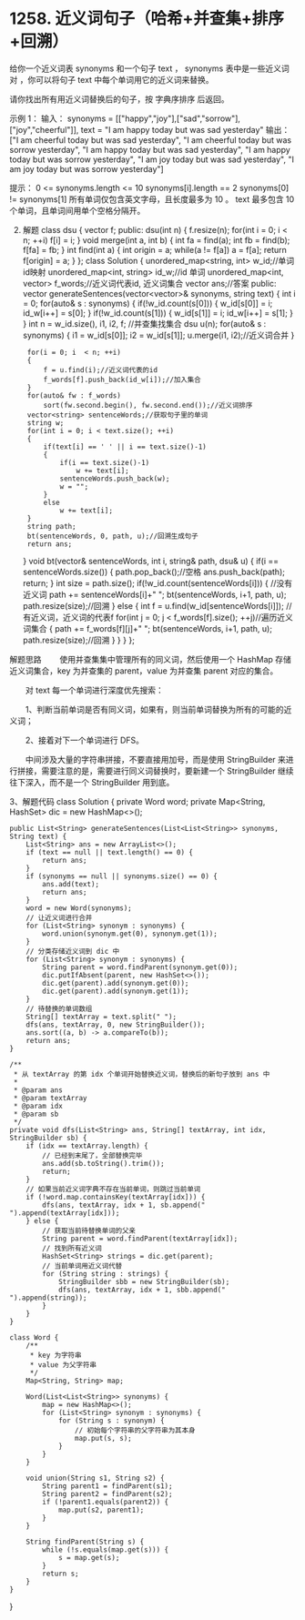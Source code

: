 # 1258. 近义词句子（哈希+并查集+排序+回溯）


给你一个近义词表 synonyms 和一个句子 text ， synonyms 表中是一些近义词对 ，你可以将句子 text 中每个单词用它的近义词来替换。

请你找出所有用近义词替换后的句子，按 字典序排序 后返回。

示例 1：
输入：
synonyms = [["happy","joy"],["sad","sorrow"],["joy","cheerful"]],
text = "I am happy today but was sad yesterday"
输出：
["I am cheerful today but was sad yesterday",
"I am cheerful today but was sorrow yesterday",
"I am happy today but was sad yesterday",
"I am happy today but was sorrow yesterday",
"I am joy today but was sad yesterday",
"I am joy today but was sorrow yesterday"]

提示：
0 <= synonyms.length <= 10
synonyms[i].length == 2
synonyms[0] != synonyms[1]
所有单词仅包含英文字母，且长度最多为 10 。
text 最多包含 10 个单词，且单词间用单个空格分隔开。


2. 解题
class dsu
{
    vector<int> f;
public:
    dsu(int n)
    {
        f.resize(n);
        for(int i = 0; i < n; ++i)
            f[i] = i;
    }
    void merge(int a, int b)
    {
        int fa = find(a);
        int fb = find(b);
        f[fa] = fb;
    }
    int find(int a)
    {
        int origin = a;
        while(a != f[a])
            a = f[a];
        return f[origin] = a;
    }
};
class Solution {
    unordered_map<string, int> w_id;//单词 id映射
    unordered_map<int, string> id_w;//id 单词
    unordered_map<int, vector<string>> f_words;//近义词代表id, 近义词集合
    vector<string> ans;//答案
public:
    vector<string> generateSentences(vector<vector<string>>& synonyms, string text) {
        int i = 0;
        for(auto& s : synonyms)
        {
            if(!w_id.count(s[0]))
            {
                w_id[s[0]] = i;
                id_w[i++] = s[0];
            }
            if(!w_id.count(s[1]))
            {
                w_id[s[1]] = i;
                id_w[i++] = s[1];
            }
        }
        int n = w_id.size(), i1, i2, f;
        //并查集找集合
        dsu u(n);
        for(auto& s : synonyms)
        {
            i1 = w_id[s[0]];
            i2 = w_id[s[1]];
            u.merge(i1, i2);//近义词合并
        }

        for(i = 0; i  < n; ++i)
        {
            f = u.find(i);//近义词代表的id
            f_words[f].push_back(id_w[i]);//加入集合
        }
        for(auto& fw : f_words)
            sort(fw.second.begin(), fw.second.end());//近义词排序
        vector<string> sentenceWords;//获取句子里的单词
        string w;
        for(int i = 0; i < text.size(); ++i)
        {
            if(text[i] == ' ' || i == text.size()-1)
            {
                if(i == text.size()-1) 
                    w += text[i];
                sentenceWords.push_back(w);
                w = "";
            }
            else
                w += text[i];
        }
        string path;
        bt(sentenceWords, 0, path, u);//回溯生成句子
        return ans;
    }
    void bt(vector<string>& sentenceWords, int i, string& path, dsu& u)
    {
        if(i == sentenceWords.size())
        {
            path.pop_back();//空格
            ans.push_back(path);
            return;
        }
        int size = path.size();
        if(!w_id.count(sentenceWords[i]))
        {   //没有近义词
            path += sentenceWords[i]+" ";
            bt(sentenceWords, i+1, path, u);
            path.resize(size);//回溯
        }
        else
        {
            int f = u.find(w_id[sentenceWords[i]]);
            //有近义词，近义词的代表f
            for(int j = 0; j < f_words[f].size(); ++j)//遍历近义词集合
            {
                path += f_words[f][j]+" ";
                bt(sentenceWords, i+1, path, u);
                path.resize(size);//回溯
            }
        }
    }
};













解题思路
  使用并查集集中管理所有的同义词，然后使用一个 HashMap 存储近义词集合，key 为并查集的 parent，value 为并查集 parent 对应的集合。

  对 text 每一个单词进行深度优先搜索：

  1、判断当前单词是否有同义词，如果有，则当前单词替换为所有的可能的近义词；

  2、接着对下一个单词进行 DFS。

  中间涉及大量的字符串拼接，不要直接用加号，而是使用 StringBuilder 来进行拼接，需要注意的是，需要进行同义词替换时，要新建一个 StringBuilder 继续往下深入，而不是一个 StringBuilder 用到底。

3、解题代码
class Solution {
    private Word word;
    private Map<String, HashSet<String>> dic = new HashMap<>();

    public List<String> generateSentences(List<List<String>> synonyms, String text) {
        List<String> ans = new ArrayList<>();
        if (text == null || text.length() == 0) {
            return ans;
        }
        if (synonyms == null || synonyms.size() == 0) {
            ans.add(text);
            return ans;
        }
        word = new Word(synonyms);
        // 让近义词进行合并
        for (List<String> synonym : synonyms) {
            word.union(synonym.get(0), synonym.get(1));
        }
        // 分类存储近义词到 dic 中
        for (List<String> synonym : synonyms) {
            String parent = word.findParent(synonym.get(0));
            dic.putIfAbsent(parent, new HashSet<>());
            dic.get(parent).add(synonym.get(0));
            dic.get(parent).add(synonym.get(1));
        }
        // 待替换的单词数组
        String[] textArray = text.split(" ");
        dfs(ans, textArray, 0, new StringBuilder());
        ans.sort((a, b) -> a.compareTo(b));
        return ans;
    }

    /**
     * 从 textArray 的第 idx 个单词开始替换近义词，替换后的新句子放到 ans 中
     *
     * @param ans
     * @param textArray
     * @param idx
     * @param sb
     */
    private void dfs(List<String> ans, String[] textArray, int idx, StringBuilder sb) {
        if (idx == textArray.length) {
            // 已经到末尾了，全部替换完毕
            ans.add(sb.toString().trim());
            return;
        }
        // 如果当前近义词字典不存在当前单词，则跳过当前单词
        if (!word.map.containsKey(textArray[idx])) {
            dfs(ans, textArray, idx + 1, sb.append(" ").append(textArray[idx]));
        } else {
            // 获取当前待替换单词的父亲
            String parent = word.findParent(textArray[idx]);
            // 找到所有近义词
            HashSet<String> strings = dic.get(parent);
            // 当前单词用近义词代替
            for (String string : strings) {
                StringBuilder sbb = new StringBuilder(sb);
                dfs(ans, textArray, idx + 1, sbb.append(" ").append(string));
            }
        }
    }

    class Word {
        /**
         * key 为字符串
         * value 为父字符串
         */
        Map<String, String> map;

        Word(List<List<String>> synonyms) {
            map = new HashMap<>();
            for (List<String> synonym : synonyms) {
                for (String s : synonym) {
                    // 初始每个字符串的父字符串为其本身
                    map.put(s, s);
                }
            }
        }

        void union(String s1, String s2) {
            String parent1 = findParent(s1);
            String parent2 = findParent(s2);
            if (!parent1.equals(parent2)) {
                map.put(s2, parent1);
            }
        }

        String findParent(String s) {
            while (!s.equals(map.get(s))) {
                s = map.get(s);
            }
            return s;
        }
    }
}